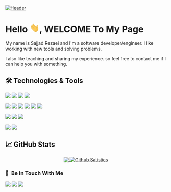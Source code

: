 [![Header](http://chipsetmag.com/wp-content/uploads/elementor/thumbs/programming-p8lqfnv4dfccx0e5x9cj6tc4buxnq0derd4i6f1pv4.gif "Header")](https://sjrz.ir/)

# Hello <img src="https://github.com/sajjad-rezaei/sajjad-rezaei/raw/main/wave.gif" width="30px">, WELCOME To My Page

My name is Sajjad Rezaei and I'm a software developer/engineer. I like working with new tools and solving problems.

I also like teaching and sharing my experience. so feel free to contact me if I can help you with something.

## 🛠 Technologies & Tools




![](https://img.shields.io/badge/Code-php-informational?style=flat&logo=php&logoColor=white&color=2bbc8a)
![](https://img.shields.io/badge/Code-node.js-informational?style=flat&logo=node.js&logoColor=white&color=2bbc8a)
![](https://img.shields.io/badge/Code-javascript-informational?style=flat&logo=javascript&logoColor=white&color=2bbc8a)
![](https://img.shields.io/badge/Code-Python-informational?style=flat&logo=python&logoColor=white&color=2bbc8a)

![](https://img.shields.io/badge/Tools-mysql-informational?style=flat&logo=mysql&logoColor=white&color=2bbc8a)
![](https://img.shields.io/badge/Tools-PostgreSQL-informational?style=flat&logo=postgresql&logoColor=white&color=2bbc8a)
![](https://img.shields.io/badge/Tools-redis-informational?style=flat&logo=redis&logoColor=white&color=2bbc8a)
![](https://img.shields.io/badge/Tools-neo4j-informational?style=flat&logo=neo4j&logoColor=white&color=2bbc8a)
![](https://img.shields.io/badge/Tools-elasticsearch-informational?style=flat&logo=elasticsearch&logoColor=white&color=2bbc8a)
![](https://img.shields.io/badge/Tools-mongodb-informational?style=flat&logo=mongodb&logoColor=white&color=2bbc8a)


![](https://img.shields.io/badge/Tools-Docker-informational?style=flat&logo=docker&logoColor=white&color=2bbc8a)
![](https://img.shields.io/badge/Tools-Kubernetes-informational?style=flat&logo=kubernetes&logoColor=white&color=2bbc8a)
![](https://img.shields.io/badge/Tools-GitlabCI-informational?style=flat&logo=gitlab&logoColor=white&color=2bbc8a)

![](https://img.shields.io/badge/OS-Linux-informational?style=flat&logo=linux&logoColor=white&color=2bbc8a)
![](https://img.shields.io/badge/Shell-Bash-informational?style=flat&logo=gnu-bash&logoColor=white&color=2bbc8a)



## &#x1f4c8; GitHub Stats



<div align="center">
  <a href="https://github.com/sajjad-rezaei/sajjad-rezaei">
      <img height="200em" align="center" src="https://github-readme-stats.vercel.app/api/top-langs/?username=sajjad-rezaei&hide=css,html&langs_count=10&layout=compact&theme=monokai&custom_title=Programming Languages" />
     <img height="200em" align="center" src="https://github-readme-stats.vercel.app/api?username=sajjad-rezaei&show_icons=true&count_private=true&theme=monokai&include_all_commits=true&custom_title=Github Satistics" alt="Github Satistics" />
    
  </a>
</div>


### 💬 &nbsp;Be In Touch With Me

<a href="https://sjrz.ir"><img src="https://img.shields.io/badge/-sjrz.ir-3423A6?style=flat&logo=Google-Chrome&logoColor=white"/></a>
<a href="https://www.linkedin.com/in/sajjad-rezaei"><img src="https://img.shields.io/badge/-Sajjad%20Rezaei-informational?style=flat&logo=Linkedin&logoColor=white"/></a>
<a href="mailto:hi@sajjad.rezaee.73@gmail.com"><img src="https://img.shields.io/badge/-sajjad.rezaee.73@gmail.com-inactive?style=flat&logo=maildotru&logoColor=white"/></a>


